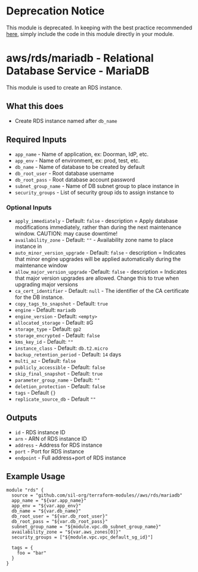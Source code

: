 # Deprecation Notice

This module is deprecated. In keeping with the best practice recommended [here](https://developer.hashicorp.com/terraform/language/modules/develop/composition), simply include the code in this module directly in your module.

# aws/rds/mariadb - Relational Database Service - MariaDB
This module is used to create an RDS instance.

## What this does

 - Create RDS instance named after `db_name`

## Required Inputs

 - `app_name` - Name of application, ex: Doorman, IdP, etc.
 - `app_env` - Name of environment, ex: prod, test, etc.
 - `db_name` - Name of database to be created by default
 - `db_root_user` - Root database username
 - `db_root_pass` - Root database account password
 - `subnet_group_name` - Name of DB subnet group to place instance in
 - `security_groups` - List of security group ids to assign instance to

### Optional Inputs

 - `apply_immediately` - Default: `false` - description = Apply database modifications immediately, rather than during the next maintenance window. CAUTION: may cause downtime!
 - `availability_zone` - Default: `""` - Availability zone name to place instance in
 - `auto_minor_version_upgrade` - Default: `false` - description = Indicates that minor engine upgrades will be applied automatically during the maintenance window
 - `allow_major_version_upgrade` -Default: `false` - description = Indicates that major version upgrades are allowed. Change this to true when upgrading major versions
 - `ca_cert_identifier` - Default: `null` - The identifier of the CA certificate for the DB instance.
 - `copy_tags_to_snapshot` - Default: `true`
 - `engine` - Default: `mariadb`
 - `engine_version` - Default: `<empty>`
 - `allocated_storage` - Default: `8`G
 - `storage_type` - Default: `gp2`
 - `storage_encrypted` - Default: `false`
 - `kms_key_id` - Default: `""`
 - `instance_class` - Default: `db.t2.micro`
 - `backup_retention_period` - Default: `14` days
 - `multi_az` - Default: `false`
 - `publicly_accessible` - Default: `false`
 - `skip_final_snapshot` - Default: `true`
 - `parameter_group_name` - Default: `""`
 - `deletion_protection` - Default: `false`
 - `tags` - Default `{}`
 - `replicate_source_db` - Default `""`

## Outputs

 - `id` - RDS instance ID
 - `arn` - ARN of RDS instance ID
 - `address` - Address for RDS instance
 - `port` - Port for RDS instance
 - `endpoint` - Full address+port of RDS instance

## Example Usage

```hcl
module "rds" {
  source = "github.com/sil-org/terraform-modules//aws/rds/mariadb"
  app_name = "${var.app_name}"
  app_env = "${var.app_env}"
  db_name = "${var.db_name}"
  db_root_user = "${var.db_root_user}"
  db_root_pass = "${var.db_root_pass}"
  subnet_group_name = "${module.vpc.db_subnet_group_name}"
  availability_zone = "${var.aws_zones[0]}"
  security_groups = ["${module.vpc.vpc_default_sg_id}"]

  tags = {
    foo = "bar"
  }
}
```
